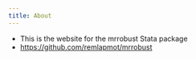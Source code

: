 ```yaml
---
title: About
---
```


- This is the website for the mrrobust Stata package
- https://github.com/remlapmot/mrrobust
